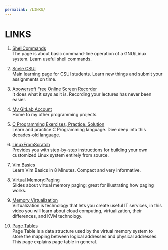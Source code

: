 ```yaml
---
permalink: /LINKS/
---
```


# LINKS

1. [ShellCommands](https://wiki.debian.org/ShellCommands)<br>
The page is about basic command-line operation of a GNU/Linux system. Learn useful shell commands.

2. [Scele CSUI](https://scele.cs.ui.ac.id/)<br>
Main learning page for CSUI students. Learn new things and submit your assignments on time.

3. [Apowersoft Free Online Screen Recorder](https://www.apowersoft.com/free-online-screen-recorder)<br>
It does what it says as it is. Recording your lectures has never been easier.

4. [My GitLab Account](https://gitlab.com/fathan.muhammad01)<br>
Home to my other programming projects.

5. [C Programming Exercises, Practice, Solution](https://w3resource.com/c-programming-exercises/)<br>
Learn and practice C Programming language. Dive deep into this decades-old language.

6. [LinuxFromScratch](https://www.linuxfromscratch.org/lfs/view/stable/)<br>
Provides you with step-by-step instructions for building your own customized Linux system entirely from source.

7. [Vim Basics](https://www.youtube.com/watch?v=ggSyF1SVFr4)<br>
Learn Vim Basics in 8 Minutes. Compact and very informative.

8. [Virtual Memory:Paging](https://www.cs.unc.edu/~porter/courses/comp530/f20/slides/paging.pdf)<br>
Slides about virtual memory paging; great for illustrating how paging works.

9. [Memory Virtualization](https://www.youtube.com/watch?v=A3qvxIgrhgY)<br>
Virtualization is technology that lets you create useful IT services, in this video you will learn about cloud computing, virtualization, their differences, and KVM technology.

10. [Page Tables](https://www.javatpoint.com/os-page-table)<br>
Page Table is a data structure used by the virtual memory system to store the mapping between logical addresses and physical addresses. This page explains page table in general.


